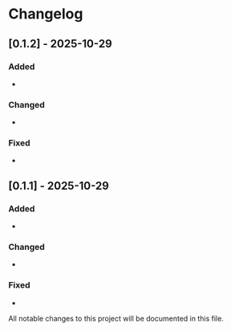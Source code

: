 # Changelog

## [0.1.2] - 2025-10-29

### Added
- 

### Changed
- 

### Fixed
- 

## [0.1.1] - 2025-10-29

### Added
- 

### Changed
- 

### Fixed
- 

All notable changes to this project will be documented in this file.


